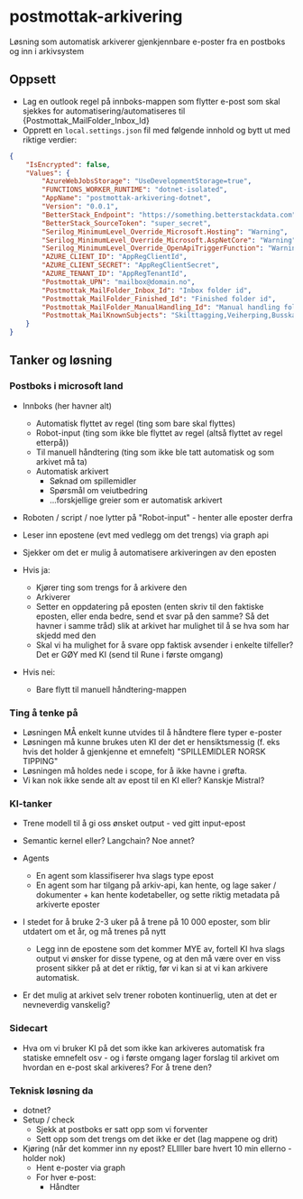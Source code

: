 # postmottak-arkivering
Løsning som automatisk arkiverer gjenkjennbare e-poster fra en postboks og inn i arkivsystem

## Oppsett
- Lag en outlook regel på innboks-mappen som flytter e-post som skal sjekkes for automatisering/automatiseres til {Postmottak_MailFolder_Inbox_Id}
- Opprett en `local.settings.json` fil med følgende innhold og bytt ut med riktige verdier:
```json
{
    "IsEncrypted": false,
    "Values": {
        "AzureWebJobsStorage": "UseDevelopmentStorage=true",
        "FUNCTIONS_WORKER_RUNTIME": "dotnet-isolated",
        "AppName": "postmottak-arkivering-dotnet",
        "Version": "0.0.1",
        "BetterStack_Endpoint": "https://something.betterstackdata.com",
        "BetterStack_SourceToken": "super_secret",
        "Serilog_MinimumLevel_Override_Microsoft.Hosting": "Warning",
        "Serilog_MinimumLevel_Override_Microsoft.AspNetCore": "Warning",
        "Serilog_MinimumLevel_Override_OpenApiTriggerFunction": "Warning",
        "AZURE_CLIENT_ID": "AppRegClientId",
        "AZURE_CLIENT_SECRET": "AppRegClientSecret",
        "AZURE_TENANT_ID": "AppRegTenantId",
        "Postmottak_UPN": "mailbox@domain.no",
        "Postmottak_MailFolder_Inbox_Id": "Inbox folder id",
        "Postmottak_MailFolder_Finished_Id": "Finished folder id",
        "Postmottak_MailFolder_ManualHandling_Id": "Manual handling folder id",
        "Postmottak_MailKnownSubjects": "Skilttagging,Veiherping,Busskapring"
    }
}
```

## Tanker og løsning

### Postboks i microsoft land
- Innboks (her havner alt)
    - Automatisk flyttet av regel (ting som bare skal flyttes)
    - Robot-input (ting som ikke ble flyttet av regel (altså flyttet av regel etterpå))
    - Til manuell håndtering (ting som ikke ble tatt automatisk og som arkivet må ta)
    - Automatisk arkivert
        - Søknad om spillemidler
        - Spørsmål om veiutbedring
        - ...forskjellige greier som er automatisk arkivert

- Roboten / script / noe lytter på "Robot-input" - henter alle eposter derfra
- Leser inn epostene (evt med vedlegg om det trengs) via graph api
- Sjekker om det er mulig å automatisere arkiveringen av den eposten
- Hvis ja:
    - Kjører ting som trengs for å arkivere den
    - Arkiverer
    - Setter en oppdatering på eposten (enten skriv til den faktiske eposten, eller enda bedre, send et svar på den samme? Så det havner i samme tråd) slik at arkivet har mulighet til å se hva som har skjedd med den
    - Skal vi ha mulighet for å svare opp faktisk avsender i enkelte tilfeller? Det er GØY med KI (send til Rune i første omgang)
- Hvis nei:
    - Bare flytt til manuell håndtering-mappen

### Ting å tenke på
- Løsningen MÅ enkelt kunne utvides til å håndtere flere typer e-poster
- Løsningen må kunne brukes uten KI der det er hensiktsmessig (f. eks hvis det holder å gjenkjenne et emnefelt) "SPILLEMIDLER NORSK TIPPING"
- Løsningen må holdes nede i scope, for å ikke havne i grøfta.
- Vi kan nok ikke sende alt av epost til en KI eller? Kanskje Mistral?

### KI-tanker
- Trene modell til å gi oss ønsket output - ved gitt input-epost
- Semantic kernel eller? Langchain? Noe annet?

- Agents
    - En agent som klassifiserer hva slags type epost
    - En agent som har tilgang på arkiv-api, kan hente, og lage saker / dokumenter + kan hente kodetabeller, og sette riktig metadata på arkiverte eposter

- I stedet for å bruke 2-3 uker på å trene på 10 000 eposter, som blir utdatert om et år, og må trenes på nytt
    - Legg inn de epostene som det kommer MYE av, fortell KI hva slags output vi ønsker for disse typene, og at den må være over en viss prosent sikker på at det er riktig, før vi kan si at vi kan arkivere automatisk.

- Er det mulig at arkivet selv trener roboten kontinuerlig, uten at det er nevneverdig vanskelig?


### Sidecart
- Hva om vi bruker KI på det som ikke kan arkiveres automatisk fra statiske emnefelt osv - og i første omgang lager forslag til arkivet om hvordan en e-post skal arkiveres? For å trene den?

### Teknisk løsning da
- dotnet?
- Setup / check
    - Sjekk at postboks er satt opp som vi forventer
    - Sett opp som det trengs om det ikke er det (lag mappene og drit)
- Kjøring (når det kommer inn ny epost? ELllller bare hvert 10 min ellerno - holder nok)
    - Hent e-poster via graph
    - For hver e-post:
        - Håndter